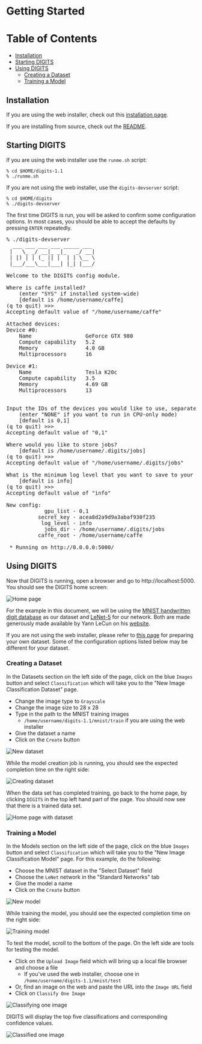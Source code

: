 # Getting Started

Table of Contents
=================
* [Installation](#installation)
* [Starting DIGITS](#starting-digits)
* [Using DIGITS](#using-digits)
    * [Creating a Dataset](#creating-a-dataset)
    * [Training a Model](#training-a-model)

## Installation

If you are using the web installer, check out this [installation page](WebInstall.md).

If you are installing from source, check out the [README](../README.md#installation).

## Starting DIGITS

If you are using the web installer use the `runme.sh` script:

    % cd $HOME/digits-1.1
    % ./runme.sh

If you are not using the web installer, use the `digits-devserver` script:

    % cd $HOME/digits
    % ./digits-devserver

The first time DIGITS is run, you will be asked to confirm some configuration options. In most cases, you should be able to accept the defaults by pressing `ENTER` repeatedly.

<pre>
% ./digits-devserver
  ___ ___ ___ ___ _____ ___
 |   \_ _/ __|_ _|_   _/ __|
 | |) | | (_ || |  | | \__ \
 |___/___\___|___| |_| |___/

Welcome to the DIGITS config module.

Where is caffe installed?
    (enter "SYS" if installed system-wide)
    [default is /home/username/caffe]
(q to quit) >>>
Accepting default value of "/home/username/caffe"

Attached devices:
Device #0:
    Name                 GeForce GTX 980
    Compute capability   5.2
    Memory               4.0 GB
    Multiprocessors      16

Device #1:
    Name                 Tesla K20c
    Compute capability   3.5
    Memory               4.69 GB
    Multiprocessors      13


Input the IDs of the devices you would like to use, separated by commas, in order of preference.
    (enter "NONE" if you want to run in CPU-only mode)
    [default is 0,1]
(q to quit) >>>
Accepting default value of "0,1"

Where would you like to store jobs?
    [default is /home/username/.digits/jobs]
(q to quit) >>>
Accepting default value of "/home/username/.digits/jobs"

What is the minimum log level that you want to save to your logfile? [error/warning/info/debug]
    [default is info]
(q to quit) >>>
Accepting default value of "info"

New config:
            gpu_list - 0,1
          secret_key - acea8d2a9d9a3abaf930f235
           log_level - info
            jobs_dir - /home/username/.digits/jobs
          caffe_root - /home/username/caffe

 * Running on http://0.0.0.0:5000/
</pre>

## Using DIGITS

Now that DIGITS is running, open a browser and go to http://localhost:5000.  You should see the DIGITS home screen:

![Home page](images/home-page-1.jpg)

For the example in this document, we will be using the [MNIST handwritten digit database](http://yann.lecun.com/exdb/mnist) as our dataset and [LeNet-5](http://yann.lecun.com/exdb/lenet/) for our network. Both are made generously made available by Yann LeCun on his [website](http://yann.lecun.com/).

If you are not using the web installer, please refer to [this page](ImageFolderFormat.md) for preparing your own dataset. Some of the configuration options listed below may be different for your dataset.

### Creating a Dataset

In the Datasets section on the left side of the page, click on the blue `Images` button and select `Classification` which will take you to the "New Image Classification Dataset" page.

* Change the image type to `Grayscale`
* Change the image size to 28 x 28
* Type in the path to the MNIST training images
  * `/home/username/digits-1.1/mnist/train` if you are using the web installer
* Give the dataset a name
* Click on the `Create` button

![New dataset](images/new-dataset.jpg)

While the model creation job is running, you should see the expected completion time on the right side:

![Creating dataset](images/creating-dataset.jpg)

When the data set has completed training, go back to the home page, by clicking `DIGITS` in the top left hand part of the page.  You should now see that there is a trained data set.

![Home page with dataset](images/home-page-2.jpg)

### Training a Model

In the Models section on the left side of the page, click on the blue `Images` button and select `Classification` which will take you to the "New Image Classification Model" page.  For this example, do the following:
* Choose the MNIST dataset in the "Select Dataset" field
* Choose the `LeNet` network in the "Standard Networks" tab
* Give the model a name
* Click on the `Create` button

![New model](images/new-model.jpg)

While training the model, you should see the expected completion time on the right side:

![Training model](images/training-model.jpg)

To test the model, scroll to the bottom of the page.  On the left side are tools for testing the model.
* Click on the `Upload Image` field which will bring up a local file browser and choose a file
  * If you've used the web installer, choose one in `/home/username/digits-1.1/mnist/test`
* Or, find an image on the web and paste the URL into the `Image URL` field
* Click on `Classify One Image`

![Classifying one image](images/classifying-one-image.jpg)

DIGITS will display the top five classifications and corresponding confidence values.

![Classified one image](images/classified-one-image.jpg)

